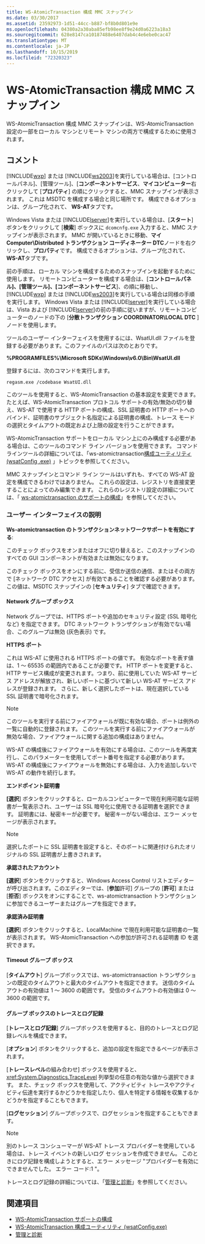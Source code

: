 ```yaml
---
title: WS-AtomicTransaction 構成 MMC スナップイン
ms.date: 03/30/2017
ms.assetid: 23592973-1d51-44cc-b887-bf8b0d801e9e
ms.openlocfilehash: 04380a2a30aba85efb98ee8f9e24d0a6223a18a3
ms.sourcegitcommit: 628e8147ca10187488e6407dab4c4e6ebe0cac47
ms.translationtype: MT
ms.contentlocale: ja-JP
ms.lasthandoff: 10/15/2019
ms.locfileid: "72320323"
---
```

# <a name="ws-atomictransaction-configuration-mmc-snap-in"></a>WS-AtomicTransaction 構成 MMC スナップイン
WS-AtomicTransaction 構成 MMC スナップインは、WS-AtomicTransaction 設定の一部をローカル マシンとリモート マシンの両方で構成するために使用されます。  
  
## <a name="remarks"></a>コメント  
 [!INCLUDE[wxp](../../../includes/wxp-md.md)] または [!INCLUDE[ws2003](../../../includes/ws2003-md.md)]を実行している場合は、[コントロールパネル]、[管理ツール]、[**コンポーネントサービス**、**マイコンピューター**右クリックして [**プロパティ**] の順にクリックすると、MMC スナップインが表示されます。 これは MSDTC を構成する場合と同じ場所です。 構成できるオプションは、グループ化されて、 **WS-AT**タブです。  
  
 Windows Vista または [!INCLUDE[lserver](../../../includes/lserver-md.md)]を実行している場合は、[**スタート**] ボタンをクリックして [**検索**] ボックスに `dcomcnfg.exe` 入力すると、MMC スナップインが表示されます。 MMC が開いているときに移動、**マイ Computer\Distributed トランザクション コーディネーター DTC**ノードを右クリックし、**プロパティ**です。 構成できるオプションは、グループ化されて、 **WS-AT**タブです。  
  
 前の手順は、ローカル マシンを構成するためのスナップインを起動するために使用します。 リモートコンピューターを構成する場合は、[**コントロールパネル]、[管理ツール]、[コンポーネントサービス**]、の順に移動し、[!INCLUDE[wxp](../../../includes/wxp-md.md)] または [!INCLUDE[ws2003](../../../includes/ws2003-md.md)]を実行している場合は同様の手順を実行します。 Windows Vista または [!INCLUDE[lserver](../../../includes/lserver-md.md)]を実行している場合は、Vista および [!INCLUDE[lserver](../../../includes/lserver-md.md)]の前の手順に従いますが、リモートコンピューターのノードの下の [**分散トランザクション COORDINATOR\LOCAL DTC** ] ノードを使用します。  
  
 ツールのユーザー インターフェイスを使用するには、WsatUI.dll ファイルを登録する必要があります。このファイルのパスは次のとおりです。  
  
 **%PROGRAMFILES%\Microsoft SDKs\Windows\v6.0\Bin\WsatUI.dll**  
  
 登録するには、次のコマンドを実行します。  
  
```console
regasm.exe /codebase WsatUI.dll  
```  
  
 このツールを使用すると、WS-AtomicTransaction の基本設定を変更できます。 たとえば、WS-AtomicTransaction プロトコル サポートの有効/無効の切り替え、WS-AT で使用する HTTP ポートの構成、SSL 証明書の HTTP ポートへのバインド、証明書のサブジェクト名指定による証明書の構成、トレース モードの選択とタイムアウトの既定および上限の設定を行うことができます。  
  
 WS-AtomicTransaction サポートをローカル マシン上にのみ構成する必要がある場合は、このツールのコマンド ライン バージョンを使用できます。 コマンドラインツールの詳細については、「ws-atomictransaction[構成ユーティリティ (wsatConfig .exe)](ws-atomictransaction-configuration-utility-wsatconfig-exe.md) 」トピックを参照してください。  
  
 MMC スナップインとコマンド ライン ツールはいずれも、すべての WS-AT 設定を構成できるわけではありません。 これらの設定は、レジストリを直接変更することによってのみ編集できます。 これらのレジストリ設定の詳細については、「 [ws-atomictransaction のサポートの構成](./feature-details/configuring-ws-atomic-transaction-support.md)」を参照してください。  
  
### <a name="user-interface-description"></a>ユーザー インターフェイスの説明  
 **Ws-atomictransaction のトランザクションネットワークサポートを有効にする**:  
  
 このチェック ボックスをオンまたはオフに切り替えると、このスナップインのすべての GUI コンポーネントが有効または無効になります。  
  
 このチェック ボックスをオンにする前に、受信か送信の通信、またはその両方で [ネットワーク DTC アクセス] が有効であることを確認する必要があります。 この値は、MSDTC スナップインの [**セキュリティ**] タブで確認できます。  
  
#### <a name="network-group-box"></a>Network グループ ボックス  
 Network グループでは、HTTPS ポートや追加のセキュリティ設定 (SSL 暗号化など) を指定できます。 DTC ネットワーク トランザクションが有効でない場合、このグループは無効 (灰色表示) です。  
  
 **HTTPS ポート**  
  
 これは WS-AT に使用される HTTPS ポートの値です。 有効なポートを表す値は、1 ～ 65535 の範囲内であることが必要です。 HTTP ポートを変更すると、HTTP サービス構成が変更されます。つまり、前に使用していた WS-AT サービス アドレスが解放され、新しいポートに基づいて新しい WS-AT サービス アドレスが登録されます。 さらに、新しく選択したポートは、現在選択している SSL 証明書で暗号化されます。  
  
> [!NOTE]
> このツールを実行する前にファイアウォールが既に有効な場合、ポートは例外の一覧に自動的に登録されます。 このツールを実行する前にファイアウォールが無効な場合、ファイアウォールに関する追加の構成はありません。  
  
 WS-AT の構成後にファイアウォールを有効にする場合は、このツールを再度実行し、このパラメーターを使用してポート番号を指定する必要があります。 WS-AT の構成後にファイアウォールを無効にする場合は、入力を追加しないで WS-AT の動作を続行します。  
  
 **エンドポイント証明書**  
  
 **[選択**] ボタンをクリックすると、ローカルコンピューターで現在利用可能な証明書が一覧表示され、ユーザーは SSL 暗号化に使用できる証明書を選択できます。 証明書には、秘密キーが必要です。 秘密キーがない場合は、エラー メッセージが表示されます。  
  
> [!NOTE]
> 選択したポートに SSL 証明書を設定すると、そのポートに関連付けられたオリジナルの SSL 証明書が上書きされます。  
  
 **承認されたアカウント**  
  
 **[選択**] ボタンをクリックすると、Windows Access Control リストエディターが呼び出されます。このエディターでは、[**参加**許可] グループの [**許可**] または [**拒否**] ボックスをオンにすることで、ws-atomictransaction トランザクションに参加できるユーザーまたはグループを指定できます。  
  
 **承認済み証明書**  
  
 **[選択**] ボタンをクリックすると、LocalMachine で現在利用可能な証明書の一覧が表示されます。 WS-AtomicTransaction への参加が許可される証明書 ID を選択できます。  
  
#### <a name="timeout-group-box"></a>Timeout グループ ボックス  
 [**タイムアウト**] グループボックスでは、ws-atomictransaction トランザクションの既定のタイムアウトと最大のタイムアウトを指定できます。 送信のタイムアウトの有効値は 1 ～ 3600 の範囲です。 受信のタイムアウトの有効値は 0 ～ 3600 の範囲です。  
  
#### <a name="tracing-and-logging-group-box"></a>グループ ボックスのトレースとログ記録  
 [**トレースとログ記録**] グループボックスを使用すると、目的のトレースとログ記録レベルを構成できます。  
  
 [**オプション**] ボタンをクリックすると、追加の設定を指定できるページが表示されます。  
  
 [**トレースレベル**の組み合わせ] ボックスを使用すると、<xref:System.Diagnostics.TraceLevel> 列挙型の任意の有効な値から選択できます。 また、チェック ボックスを使用して、アクティビティ トレースやアクティビティ伝達を実行するかどうかを指定したり、個人を特定する情報を収集するかどうかを指定することもできます。  
  
 [**ログセッション**] グループボックスで、ログセッションを指定することもできます。  
  
> [!NOTE]
> 別のトレース コンシューマーが WS-AT トレース プロバイダーを使用している場合は、トレース イベントの新しいログ セッションを作成できません。 このときにログ記録を構成しようとすると、エラー メッセージ "プロバイダーを有効にできませんでした。 エラー コード:1 "。  
  
 トレースとログ記録の詳細については、「[管理と診断](./diagnostics/index.md)」を参照してください。  
  
## <a name="see-also"></a>関連項目

- [WS-AtomicTransaction サポートの構成](./feature-details/configuring-ws-atomic-transaction-support.md)
- [WS-AtomicTransaction 構成ユーティリティ (wsatConfig.exe)](ws-atomictransaction-configuration-utility-wsatconfig-exe.md)
- [管理と診断](./diagnostics/index.md)
